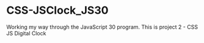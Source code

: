 # CSS-JSClock_JS30
Working my way through the JavaScript 30 program. This is project 2 - CSS JS Digital Clock
